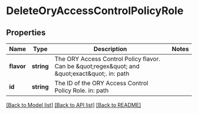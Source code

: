 # DeleteOryAccessControlPolicyRole

## Properties
Name | Type | Description | Notes
------------ | ------------- | ------------- | -------------
**flavor** | **string** | The ORY Access Control Policy flavor. Can be \&quot;regex\&quot; and \&quot;exact\&quot;.  in: path | 
**id** | **string** | The ID of the ORY Access Control Policy Role. in: path | 

[[Back to Model list]](../README.md#documentation-for-models) [[Back to API list]](../README.md#documentation-for-api-endpoints) [[Back to README]](../README.md)


